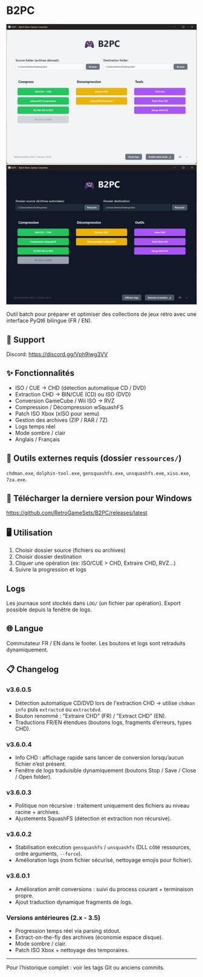 # B2PC

<p align="center">
	<img src="https://github.com/RetroGameSets/B2PC/blob/main/ressources/images/Home_screen.png" alt="Home Screen 1" width="800" />
	<br/>
	<img src="https://github.com/RetroGameSets/B2PC/blob/main/ressources/images/Home_screen_2.png" alt="Home Screen 2" width="800" />
</p>

Outil batch pour préparer et optimiser des collections de jeux rétro avec une interface PyQt6 bilingue (FR / EN).

## 🤝 Support
Discord: https://discord.gg/Vph9jwg3VV

## ✨ Fonctionnalités
- ISO / CUE → CHD (détection automatique CD / DVD)
- Extraction CHD → BIN/CUE (CD) ou ISO (DVD)
- Conversion GameCube / Wii ISO → RVZ
- Compression / Décompression wSquashFS
- Patch ISO Xbox (xISO pour xemu)
- Gestion des archives (ZIP / RAR / 7Z)
- Logs temps réel
- Mode sombre / clair
- Anglais / Français

## 🧩 Outils externes requis (dossier `ressources/`)
`chdman.exe`, `dolphin-tool.exe`, `gensquashfs.exe`, `unsquashfs.exe`, `xiso.exe`, `7za.exe`.

## 🚀 Télécharger la derniere version pour Windows
https://github.com/RetroGameSets/B2PC/releases/latest


## 🖥️ Utilisation
1. Choisir dossier source (fichiers ou archives)
2. Choisir dossier destination
3. Cliquer une opération (ex: ISO/CUE > CHD, Extraire CHD, RVZ...)
4. Suivre la progression et logs

##  Logs
Les journaux sont stockés dans `LOG/` (un fichier par opération). Export possible depuis la fenêtre de logs.

## 🌐 Langue
Commutateur FR / EN dans le footer. Les boutons et logs sont retraduits dynamiquement.


 
## 📋 Changelog

### v3.6.0.5
- Détection automatique CD/DVD lors de l'extraction CHD → utilise `chdman info` puis `extractcd` ou `extractdvd`.
- Bouton renommé : "Extraire CHD" (FR) / "Extract CHD" (EN).
- Traductions FR/EN étendues (boutons logs, fragments d’erreurs, types CHD).

### v3.6.0.4
- Info CHD : affichage rapide sans lancer de conversion lorsqu’aucun fichier n’est présent.
- Fenêtre de logs traduisible dynamiquement (boutons Stop / Save / Close / Open folder).

### v3.6.0.3
- Politique non récursive : traitement uniquement des fichiers au niveau racine + archives.
- Ajustements SquashFS (détection et extraction non récursive).

### v3.6.0.2
- Stabilisation exécution `gensquashfs` / `unsquashfs` (DLL côté ressources, ordre arguments, `--force`).
- Amélioration logs (nom fichier sécurisé, nettoyage emojis pour fichier).

### v3.6.0.1
- Amélioration arrêt conversions : suivi du process courant + terminaison propre.
- Ajout traduction dynamique fragments de logs.

### Versions antérieures (2.x - 3.5)
- Progression temps réel via parsing stdout.
- Extract-on-the-fly des archives (économie espace disque).
- Mode sombre / clair.
- Patch ISO Xbox + nettoyage des temporaires.

---
Pour l’historique complet : voir les tags Git ou anciens commits.
